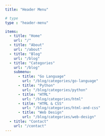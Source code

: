 ```yaml
---
title: "Header Menu"

# type
type : "header-menu"

items:
  - title: "Home"
    url: "/"
  - title: "About"
    url: "/about"
  - title: "Blog"
    url: "/blog"
  - title: "Categories"
    url: "/blog"
    submenu:
      - title: "Go Language"
        url: "/blog/categories/go-language"
      - title: "Python"
        url: "/blog/categories/python"
      - title: "HTML"
        url: "/blog/categories/html"
      - title: "HTML & CSS"
        url: "/blog/categories/html-and-css"
      - title: "Web Design"
        url: "/blog/categories/web-design"
  - title: "Contact"
    url: "/contact"
---
```

